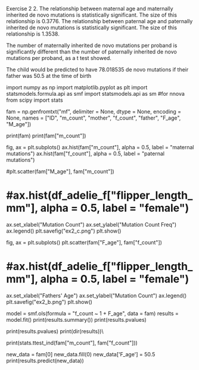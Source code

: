 Exercise 2
2. 
The relationship between maternal age and maternally inherited de novo mutations is statistically significant. 
The size of this relationship is 0.3776. 
The relationship between  paternal age and paternally inherited de novo mutations is statistically significant. 
The size of this relationship is  1.3538. 

The number of maternally inherited de novo mutations per proband is significantly different than the number of paternally inherited de novo mutations per proband, as a t test showed.

The child would be predicted to have 78.018535 de novo mutations if their father was 50.5 at the time of birth

import numpy as np
import matplotlib.pyplot as plt
import statsmodels.formula.api as smf
import statsmodels.api as sm #for nnova
from scipy import stats

fam = np.genfromtxt("mf", delimiter = None, dtype = None, encoding = None, names = ["ID", "m_count", "mother", "f_count", "father", "F_age", "M_age"])

print(fam)
print(fam["m_count"])


fig, ax = plt.subplots()
ax.hist(fam["m_count"], alpha = 0.5, label = "maternal mutations")
ax.hist(fam["f_count"], alpha = 0.5, label = "paternal mutations")

#plt.scatter(fam["M_age"], fam["m_count"])
# #ax.hist(df_adelie_f["flipper_length_mm"], alpha = 0.5, label = "female")
ax.set_xlabel("Mutation Count")
ax.set_ylabel("Mutation Count Freq")
ax.legend()
plt.savefig("ex2_c.png")
plt.show()

fig, ax = plt.subplots()
plt.scatter(fam["F_age"], fam["f_count"])
# #ax.hist(df_adelie_f["flipper_length_mm"], alpha = 0.5, label = "female")
ax.set_xlabel("Fathers' Age")
ax.set_ylabel("Mutation Count")
ax.legend()
plt.savefig("ex2_b.png")
plt.show()

model = smf.ols(formula = "f_count ~ 1 + F_age", data = fam)
results = model.fit()
print(results.summary())
print(results.pvalues)

print(results.pvalues)
print(dir(results))\

print(stats.ttest_ind(fam["m_count"],
               fam["f_count"]))

new_data = fam[0]
new_data.fill(0)
new_data['F_age'] = 50.5
print(results.predict(new_data))